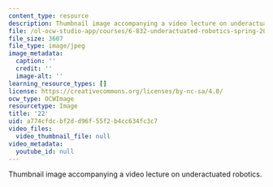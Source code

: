 ```yaml
---
content_type: resource
description: Thumbnail image accompanying a video lecture on underactuated robotics.
file: /ol-ocw-studio-app/courses/6-832-underactuated-robotics-spring-2009/a774cfdcbf2dd96f55f2b4cc634fc3c7_22.jpg
file_size: 3607
file_type: image/jpeg
image_metadata:
  caption: ''
  credit: ''
  image-alt: ''
learning_resource_types: []
license: https://creativecommons.org/licenses/by-nc-sa/4.0/
ocw_type: OCWImage
resourcetype: Image
title: '22'
uid: a774cfdc-bf2d-d96f-55f2-b4cc634fc3c7
video_files:
  video_thumbnail_file: null
video_metadata:
  youtube_id: null
---
```

Thumbnail image accompanying a video lecture on underactuated robotics.
